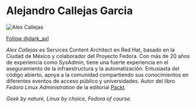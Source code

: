 # Alejandro Callejas Garcia

![Alex Callejas](https://avatars.githubusercontent.com/u/5751446?s=200&v=4)

<a href="https://twitter.com/dark_axl?ref_src=twsrc%5Etfw" class="twitter-follow-button" data-show-count="false">Follow @dark_axl</a>

*Alex Callejas* es Services Content Architect en Red Hat, 
basado en la Ciudad de México y colaborador del Proyecto Fedora. Con 
más de 20 años de experiencia como SysAdmin, tiene una fuerte experiencia 
en el aseguramiento de la infraestructura y la automatización. Entusiasta 
del código abierto, apoya a la comunidad compartiendo sus conocimientos 
en diferentes eventos de acceso público y universidades.
Autor del libro *Fedora Linux Administration* de la editorial [Packt](https://packt.link/Alex).

_Geek by nature, Linux by choice, Fedora of course._
